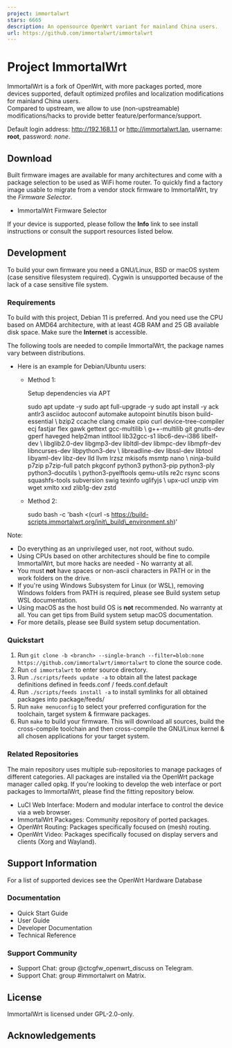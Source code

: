 ```yaml
---
project: immortalwrt
stars: 6665
description: An opensource OpenWrt variant for mainland China users.
url: https://github.com/immortalwrt/immortalwrt
---
```


Project ImmortalWrt
===================

ImmortalWrt is a fork of OpenWrt, with more packages ported, more devices supported, default optimized profiles and localization modifications for mainland China users.  
Compared to upstream, we allow to use (non-upstreamable) modifications/hacks to provide better feature/performance/support.

Default login address: http://192.168.1.1 or http://immortalwrt.lan, username: **root**, password: _none_.

Download
--------

Built firmware images are available for many architectures and come with a package selection to be used as WiFi home router. To quickly find a factory image usable to migrate from a vendor stock firmware to ImmortalWrt, try the _Firmware Selector_.

-   ImmortalWrt Firmware Selector

If your device is supported, please follow the **Info** link to see install instructions or consult the support resources listed below.

Development
-----------

To build your own firmware you need a GNU/Linux, BSD or macOS system (case sensitive filesystem required). Cygwin is unsupported because of the lack of a case sensitive file system.  

### Requirements

To build with this project, Debian 11 is preferred. And you need use the CPU based on AMD64 architecture, with at least 4GB RAM and 25 GB available disk space. Make sure the **Internet** is accessible.

The following tools are needed to compile ImmortalWrt, the package names vary between distributions.

-   Here is an example for Debian/Ubuntu users:  
    -   Method 1:
        
        Setup dependencies via APT
        
        sudo apt update -y
        sudo apt full-upgrade -y
        sudo apt install -y ack antlr3 asciidoc autoconf automake autopoint binutils bison build-essential \\
          bzip2 ccache clang cmake cpio curl device-tree-compiler ecj fastjar flex gawk gettext gcc-multilib \\
          g++-multilib git gnutls-dev gperf haveged help2man intltool lib32gcc-s1 libc6-dev-i386 libelf-dev \\
          libglib2.0-dev libgmp3-dev libltdl-dev libmpc-dev libmpfr-dev libncurses-dev libpython3-dev \\
          libreadline-dev libssl-dev libtool libyaml-dev libz-dev lld llvm lrzsz mkisofs msmtp nano \\
          ninja-build p7zip p7zip-full patch pkgconf python3 python3-pip python3-ply python3-docutils \\
          python3-pyelftools qemu-utils re2c rsync scons squashfs-tools subversion swig texinfo uglifyjs \\
          upx-ucl unzip vim wget xmlto xxd zlib1g-dev zstd
        
    -   Method 2:
        
        sudo bash -c 'bash <(curl -s https://build-scripts.immortalwrt.org/init\_build\_environment.sh)'
        

Note:

-   Do everything as an unprivileged user, not root, without sudo.
-   Using CPUs based on other architectures should be fine to compile ImmortalWrt, but more hacks are needed - No warranty at all.
-   You must **not** have spaces or non-ascii characters in PATH or in the work folders on the drive.
-   If you're using Windows Subsystem for Linux (or WSL), removing Windows folders from PATH is required, please see Build system setup WSL documentation.
-   Using macOS as the host build OS is **not** recommended. No warranty at all. You can get tips from Build system setup macOS documentation.
-   For more details, please see Build system setup documentation.

### Quickstart

1.  Run `git clone -b <branch> --single-branch --filter=blob:none https://github.com/immortalwrt/immortalwrt` to clone the source code.
2.  Run `cd immortalwrt` to enter source directory.
3.  Run `./scripts/feeds update -a` to obtain all the latest package definitions defined in feeds.conf / feeds.conf.default
4.  Run `./scripts/feeds install -a` to install symlinks for all obtained packages into package/feeds/
5.  Run `make menuconfig` to select your preferred configuration for the toolchain, target system & firmware packages.
6.  Run `make` to build your firmware. This will download all sources, build the cross-compile toolchain and then cross-compile the GNU/Linux kernel & all chosen applications for your target system.

### Related Repositories

The main repository uses multiple sub-repositories to manage packages of different categories. All packages are installed via the OpenWrt package manager called opkg. If you're looking to develop the web interface or port packages to ImmortalWrt, please find the fitting repository below.

-   LuCI Web Interface: Modern and modular interface to control the device via a web browser.
-   ImmortalWrt Packages: Community repository of ported packages.
-   OpenWrt Routing: Packages specifically focused on (mesh) routing.
-   OpenWrt Video: Packages specifically focused on display servers and clients (Xorg and Wayland).

Support Information
-------------------

For a list of supported devices see the OpenWrt Hardware Database

### Documentation

-   Quick Start Guide
-   User Guide
-   Developer Documentation
-   Technical Reference

### Support Community

-   Support Chat: group @ctcgfw\_openwrt\_discuss on Telegram.
-   Support Chat: group #immortalwrt on Matrix.

License
-------

ImmortalWrt is licensed under GPL-2.0-only.

Acknowledgements
----------------
